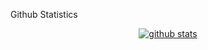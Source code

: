 
Github Statistics
[<p align="center">![github stats](https://github-readme-stats.vercel.app/api?username=FyyyyK&show_icons=true&include_all_commits=false&bg_color=90,FFCC00,BC3800&title_color=fff&text_color=fff&icon_color=fff&border_color=FFC800&&border_radius=20&count_private=true)</p>](https://github.com/FyyyyK)
